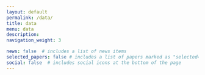 ```yaml
---
layout: default
permalink: /data/
title: data
menu: data
description:
navigation_weight: 3

news: false  # includes a list of news items
selected_papers: false # includes a list of papers marked as "selected={true}"
social: false  # includes social icons at the bottom of the page
---
```


<script src="https://dataverse.harvard.edu/resources/js/widgets.js?persistentId=doi:10.7910/DVN/L3A266&amp;dvUrl=https://dataverse.harvard.edu&amp;widget=iframe&amp;heightPx=1100"></script>